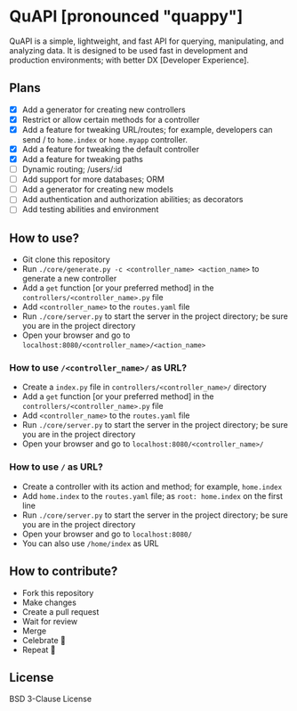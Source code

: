 # QuAPI [pronounced "quappy"]

QuAPI is a simple, lightweight, and fast API for querying,
manipulating, and analyzing data. It is designed to be used
fast in development and production environments; with better
DX [Developer Experience].

## Plans

- [x] Add a generator for creating new controllers
- [x] Restrict or allow certain methods for a controller
- [x] Add a feature for tweaking URL/routes; for example, developers can
      send / to `home.index` or `home.myapp` controller.
- [x] Add a feature for tweaking the default controller
- [x] Add a feature for tweaking paths
- [ ] Dynamic routing; /users/:id
- [ ] Add support for more databases; ORM
- [ ] Add a generator for creating new models
- [ ] Add authentication and authorization abilities; as decorators
- [ ] Add testing abilities and environment

## How to use?

- Git clone this repository
- Run `./core/generate.py -c <controller_name> <action_name>` to generate a new controller
- Add a `get` function [or your preferred method] in the `controllers/<controller_name>.py` file
- Add `<controller_name>` to the `routes.yaml` file
- Run `./core/server.py` to start the server in the project directory; be sure you are
  in the project directory
- Open your browser and go to `localhost:8080/<controller_name>/<action_name>`

### How to use `/<controller_name>/` as URL?

- Create a `index.py` file in `controllers/<controller_name>/` directory
- Add a `get` function [or your preferred method] in the `controllers/<controller_name>.py` file
- Add `<controller_name>` to the `routes.yaml` file
- Run `./core/server.py` to start the server in the project directory; be sure you are
  in the project directory
- Open your browser and go to `localhost:8080/<controller_name>/`

### How to use `/` as URL?

- Create a controller with its action and method; for example, `home.index`
- Add `home.index` to the `routes.yaml` file; as `root: home.index` on the first line
- Run `./core/server.py` to start the server in the project directory; be sure you are
  in the project directory
- Open your browser and go to `localhost:8080/`
- You can also use `/home/index` as URL

## How to contribute?

- Fork this repository
- Make changes
- Create a pull request
- Wait for review
- Merge
- Celebrate :tada:
- Repeat :repeat:

## License

BSD 3-Clause License
